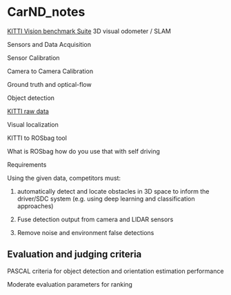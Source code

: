 # CarND_notes

[KITTI Vision benchmark Suite](http://www.cvlibs.net/publications/Geiger2012CVPR.pdf)
3D visual odometer / SLAM

Sensors and Data Acquisition

Sensor Calibration

Camera to Camera Calibration

Ground truth and optical-flow

Object detection

[KITTI raw data](http://www.cvlibs.net/datasets/kitti/raw_data.php)

Visual localization

KITTI to ROSbag tool

What is ROSbag how do you use that with self driving

Requirements

Using the given data, competitors must:

1. automatically detect and locate obstacles in 3D space to inform the driver/SDC system (e.g. using deep learning and classification approaches)

2. Fuse detection output from camera and LIDAR sensors

3. Remove noise and environment false detections

## Evaluation and judging criteria

PASCAL criteria for object detection and orientation estimation performance

Moderate evaluation parameters for ranking
